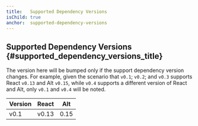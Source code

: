 ```yaml
---
title:   Supported Dependency Versions
isChild: true
anchor:  supported-dependency-versions
---
```


## Supported Dependency Versions {#supported_dependency_versions_title}

The version here will be bumped only if the support dependency version changes. For example, given the scenario that `v0.1`; `v0.2`; and `v0.3` supports React `v0.13` and Alt `v0.15`, while `v0.4` supports a different version of React and Alt, only `v0.1` and `v0.4` will be noted.


| Version | React | Alt |
| ------- | ----- | --- |
| v0.1 | v0.13 | 0.15 |

